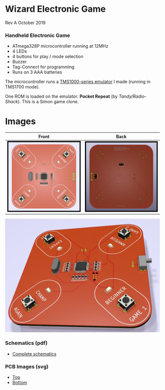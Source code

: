 # Wizard Electronic Game
Rev A October 2019

### Handheld Electronic Game
- ATmega328P microcontroller running at 12MHz
- 4 LEDs
- 4 buttons for play / mode selection
- Buzzer
- Tag-Connect for programming
- Runs on 3 AAA batteries

The microcontroller runs a [TMS1000-series emulator](https://github.com/hotkeysoft/emulators) I made (running in TMS1700 mode).

One ROM is loaded on the emulator: **Pocket Repeat** (by *Tandy/Radio-Shack*).  This is a Simon game clone.

Images
============
|Front                                                 | Back                                              |
|------------------------------------------------------|---------------------------------------------------|
|![Render Front](./img/render-front.jpg "Render Front")|![Render Back](./img/render-back.jpg "Render Back")|


![Render](./img/RepeatGame.jpg "Render")

### Schematics (pdf)
- [Complete schematics](./img/schema.pdf)

### PCB Images (svg)
- [Top](./img/pcb-front.svg)
- [Bottom](./img/pcb-back.svg)
